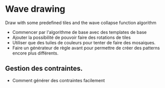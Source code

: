 # Wave drawing

Draw with some predefined tiles and the wave collapse function algorithm

- Commencer par l'algorithme de base avec des templates de base
- Ajouter la possibilité de pouvoir faire des rotations de tiles
- Utiliser que des tuiles de couleurs pour tenter de faire des mosaiques.
- Faire un générateur de règle avant pour permettre de créer des patterns encore plus différents.


## Gestion des contraintes.

- Comment générer des contraintes facilement
